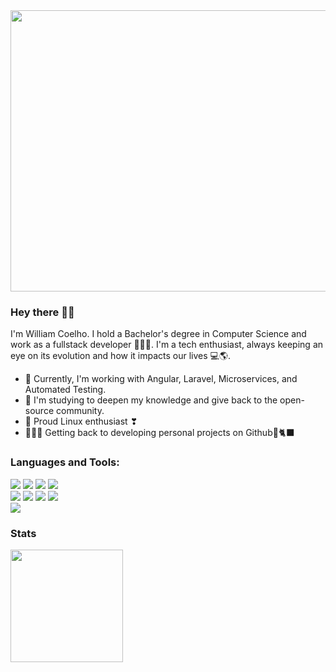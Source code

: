 <!--my banner :) -->
 <img height="450px" width="1000px"  src ="https://github.com/willdcoelho/willdcoelho/assets/35871638/ac857096-9b75-4dfa-bb95-ca7cdb602740">
<h3>Hey there 👋🏽</h3>
<p>
  I'm William Coelho. I hold a Bachelor's degree in Computer Science and work as a fullstack developer 🧑🏽‍💻. I'm a tech enthusiast, always keeping an eye on its evolution and how it impacts our lives 💻🌎.

- 🔎 Currently, I'm working with Angular, Laravel, Microservices, and Automated Testing.
- 📖 I'm studying to deepen my knowledge and give back to the open-source community.
- 🐧 Proud Linux enthusiast ❣
- 👨🏽‍💻 Getting back to developing personal projects on Github🐙🐈‍⬛
</p>
<!-- languages and tools badges -->
<h3 align="left">Languages and Tools:</h3>
<p align="left">
  <img src ="https://img.shields.io/badge/HTML5-E34F26?style=for-the-badge&logo=html5&logoColor=white&style=flat">
  <img src ="https://img.shields.io/badge/CSS3-1572B6?style=for-the-badge&logo=css3&logoColor=white&style=flat">
  <img src ="https://img.shields.io/badge/JavaScript-323330?style=for-the-badge&logo=javascript&logoColor=F7DF1E&style=flat">  
  <img src ="https://img.shields.io/badge/php-%23777BB4.svg?style=for-the-badge&logo=php&logoColor=white&style=flat">
 <br>
  <img src ="https://img.shields.io/badge/angular-%23DD0031.svg?style=for-the-badge&logo=angular&logoColor=white&style=flat">
  <img src ="https://img.shields.io/badge/SASS-hotpink.svg?style=for-the-badge&logo=SASS&logoColor=white&style=flat">
  <img src ="https://img.shields.io/badge/typescript-%23007ACC.svg?style=for-the-badge&logo=typescript&logoColor=white&style=flat">
  <img src ="https://img.shields.io/badge/laravel-%23FF2D20.svg?style=for-the-badge&logo=laravel&logoColor=white&style=flat">
  <br>
  <img src ="https://img.shields.io/badge/Zorin%20OS-0CC1F3?style=for-the-badge&logo=zorin&logoColor=white&style=flat">

</p>

<!--git stats -->
<h3>Stats</h3>
<p align="left">
  <img height="180em" src="https://github-readme-stats.vercel.app/api?username=willdcoelho&show_icons=true&theme=radical" align = "center"/>
</p>

